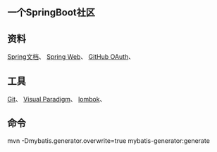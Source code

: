 ## 一个SpringBoot社区

## 资料
[Spring文档](https://spring.io/guides)、
[Spring Web](https://spring.io/guides/gs/serving-web-content)、
[GitHub OAuth](https://developer.github.com/apps/managing-oauth-apps/modifying-an-oauth-app/)、

## 工具
[Git](https://git-scm.com/download)、
[Visual Paradigm](https://www.visual-paradigm.com)、
[lombok](https://projectlombok.org/)、

## 命令
mvn -Dmybatis.generator.overwrite=true mybatis-generator:generate